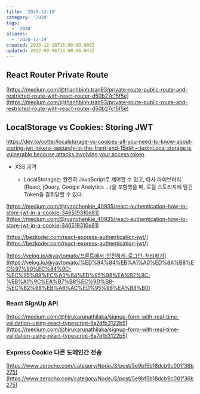 ```yaml
---
title: '2020-12-19'
category: '2020'
tags:
  - '2020'
aliases:
  - '2020-12-19'
created: 2020-12-18T15:00:00.000Z
updated: 2022-09-06T14:00:06.043Z
---
```


## React Router Private Route

[https://medium.com/@thanhbinh.tran93/private-route-public-route-and-restricted-route-with-react-router-d50b27c15f5e](https://medium.com/@thanhbinh.tran93/private-route-public-route-and-restricted-route-with-react-router-d50b27c15f5e)

## LocalStorage vs Cookies: Storing JWT

[https://dev.to/cotter/localstorage-vs-cookies-all-you-need-to-know-about-storing-jwt-tokens-securely-in-the-front-end-15id#:~:text=Local storage is vulnerable because,attacks involving your access token](https://dev.to/cotter/localstorage-vs-cookies-all-you-need-to-know-about-storing-jwt-tokens-securely-in-the-front-end-15id#:~:text=Local%20storage%20is%20vulnerable%20because,attacks%20involving%20your%20access%20token).

- XSS 공격

  - LocalStorage는 완전히 JavaScript로 제어할 수 있고, 타사 라이브러리 (React, jQuery, Google Analytics ...)을 포함했을 때, 로컬 스토리지에 담긴 Token을 갈취당할 수 있다.

[https://medium.com/@ryanchenkie_40935/react-authentication-how-to-store-jwt-in-a-cookie-346519310e81](https://medium.com/@ryanchenkie_40935/react-authentication-how-to-store-jwt-in-a-cookie-346519310e81)

[https://bezkoder.com/react-express-authentication-jwt/](https://bezkoder.com/react-express-authentication-jwt/)

[https://velog.io/@yaytomato/프론트에서-안전하게-로그인-처리하기](https://velog.io/@yaytomato/%ED%94%84%EB%A1%A0%ED%8A%B8%EC%97%90%EC%84%9C-%EC%95%88%EC%A0%84%ED%95%98%EA%B2%8C-%EB%A1%9C%EA%B7%B8%EC%9D%B8-%EC%B2%98%EB%A6%AC%ED%95%98%EA%B8%B0)

### React SignUp API

[https://medium.com/@hirukarunathilaka/signup-form-with-real-time-validation-using-react-typescript-6a7dfb3122b5](https://medium.com/@hirukarunathilaka/signup-form-with-real-time-validation-using-react-typescript-6a7dfb3122b5)

### Express Cookie 다른 도메인간 전송

[https://www.zerocho.com/category/NodeJS/post/5e9bf5b18dcb9c001f36b275](https://www.zerocho.com/category/NodeJS/post/5e9bf5b18dcb9c001f36b275)
